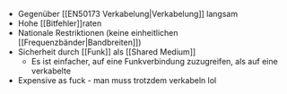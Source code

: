 - Gegenüber [[EN50173 Verkabelung|Verkabelung]] langsam
- Hohe [[Bitfehler]]raten
- Nationale Restriktionen (keine einheitlichen [[Frequenzbänder|Bandbreiten]])
- Sicherheit durch [[Funk]] als [[Shared Medium]]
	- Es ist einfacher, auf eine Funkverbindung zuzugreifen, als auf eine verkabelte
- Expensive as fuck - man muss trotzdem verkabeln lol

